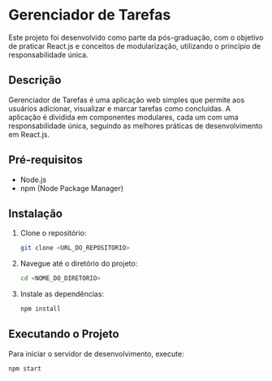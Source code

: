 # Gerenciador de Tarefas

Este projeto foi desenvolvido como parte da pós-graduação, com o objetivo de praticar React.js e conceitos de modularização, utilizando o princípio de responsabilidade única.

## Descrição

 Gerenciador de Tarefas é uma aplicação web simples que permite aos usuários adicionar, visualizar e marcar tarefas como concluídas. A aplicação é dividida em componentes modulares, cada um com uma responsabilidade única, seguindo as melhores práticas de desenvolvimento em React.js.

 ## Pré-requisitos

- Node.js
- npm (Node Package Manager)

## Instalação

1. Clone o repositório:
    ```bash
    git clone <URL_DO_REPOSITORIO>
    ```
2. Navegue até o diretório do projeto:
    ```bash
    cd <NOME_DO_DIRETORIO>
    ```
3. Instale as dependências:
    ```bash
    npm install
    ```

## Executando o Projeto

Para iniciar o servidor de desenvolvimento, execute:
```bash
npm start

